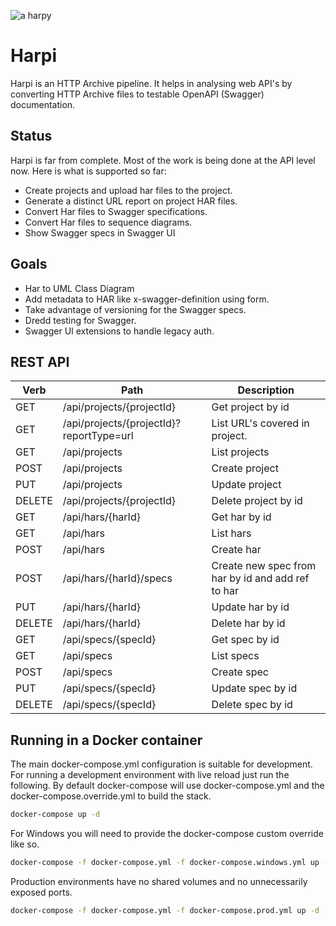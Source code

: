 ![a harpy](https://raw.githubusercontent.com/buchenberg/harpi/master/modules/core/client/img/brand/logo.png "Harpi")

# Harpi

Harpi is an HTTP Archive pipeline. It helps in analysing web API's by converting HTTP Archive files to testable OpenAPI (Swagger) documentation.


## Status

Harpi is far from complete. Most of the work is being done at the API level now. Here is what is supported so far:

* Create projects and upload har files to the project.
* Generate a distinct URL report on project HAR files.
* Convert Har files to Swagger specifications.
* Convert Har files to sequence diagrams.
* Show Swagger specs in Swagger UI

## Goals

* Har to UML Class Diagram
* Add metadata to HAR like x-swagger-definition using form.
* Take advantage of versioning for the Swagger specs.
* Dredd testing for Swagger.
* Swagger UI extensions to handle legacy auth.

## REST API

Verb | Path | Description
---|---|---
GET | /api/projects/{projectId} | Get project by id
GET | /api/projects/{projectId}?reportType=url | List URL's covered in project.
GET | /api/projects | List projects
POST | /api/projects | Create project
PUT | /api/projects | Update project
DELETE | /api/projects/{projectId}  | Delete project by id
GET | /api/hars/{harId} | Get har by id
GET | /api/hars | List hars
POST | /api/hars | Create har
POST | /api/hars/{harId}/specs | Create new spec from har by id and add ref to har
PUT | /api/hars/{harId} | Update har by id
DELETE | /api/hars/{harId} | Delete har by id
GET | /api/specs/{specId} | Get spec by id
GET | /api/specs | List specs
POST | /api/specs | Create spec
PUT | /api/specs/{specId} | Update spec by id
DELETE | /api/specs/{specId} | Delete spec by id

## Running in a Docker container

The main docker-compose.yml configuration is suitable for development. For running a development environment with live reload just run the following. By default docker-compose will use docker-compose.yml and the docker-compose.override.yml to build the stack.

```bash
docker-compose up -d
```

For Windows you will need to provide the docker-compose custom override like so.

```bash
docker-compose -f docker-compose.yml -f docker-compose.windows.yml up -d
```

Production environments have no shared volumes and no unnecessarily exposed ports.

```bash
docker-compose -f docker-compose.yml -f docker-compose.prod.yml up -d
```
